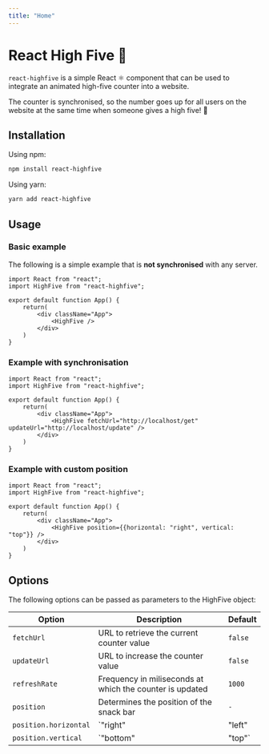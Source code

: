 ```yaml
---
title: "Home"
---
```

# React High Five 👋
`react-highfive` is a simple React ⚛️ component that can be used to integrate an animated high-five counter into a website.  

The counter is synchronised, so the number goes up for all users on the website at the same time when someone gives a high five! 👋

## Installation
Using npm:

```bash
npm install react-highfive
```

Using yarn:

```bash
yarn add react-highfive
```

## Usage
### Basic example

The following is a simple example that is **not synchronised** with any server.
```JSX
import React from "react";
import HighFive from "react-highfive";

export default function App() {
    return(
        <div className="App">
            <HighFive />
        </div>
    )
}
```

###  Example with synchronisation

```JSX
import React from "react";
import HighFive from "react-highfive";

export default function App() {
    return(
        <div className="App">
            <HighFive fetchUrl="http://localhost/get" updateUrl="http://localhost/update" />
        </div>
    )
}
```

### Example with custom position

```JSX
import React from "react";
import HighFive from "react-highfive";

export default function App() {
    return(
        <div className="App">
            <HighFive position={{horizontal: "right", vertical: "top"}} />
        </div>
    )
}
```

## Options
The following options can be passed as parameters to the HighFive object:

| Option                | Description                                              | Default  |
|-----------------------|----------------------------------------------------------|----------|
| `fetchUrl`            | URL to retrieve the current counter value                | `false`  |
| `updateUrl`           | URL to increase the counter value                        | `false`  |
| `refreshRate`         | Frequency in miliseconds at which the counter is updated | `1000`   |
| `position`            | Determines the position of the snack bar                 | `-`      |
| `position.horizontal` | `"right" | "left" | "center"`                            | `right`  |
| `position.vertical`   | `"bottom" | "top"`                                       | `bottom` |
